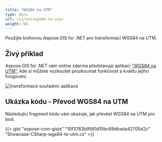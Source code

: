 ```yaml
---
title: "WGS84 na UTM"
type: docs
url: /cs/net/wgs84-to-utm/
weight: 60
---
```


Použijte knihovnu Aspose.GIS for .NET pro transformaci WGS84 na UTM.

## **Živý příklad**

Aspose.GIS for .NET vám online zdarma představuje aplikaci ["WGS84 na UTM"](https://products.aspose.app/gis/transformation/wgs84-to-utm), kde si můžete vyzkoušet prozkoumat funkčnost a kvalitu jejího fungování.

![transformace souřadnic aplikace](transform-coordinates.png)

## **Ukázka kódu - Převod WGS84 na UTM**

Následující fragment kódu vám ukazuje, jak převést WGS84 na UTM pro bod.

{{< gist "aspose-com-gists" "10f3783b9581d10bc69dbada42705d2c" "Showcase-CSharp-wgs84-to-utm.cs" >}}

